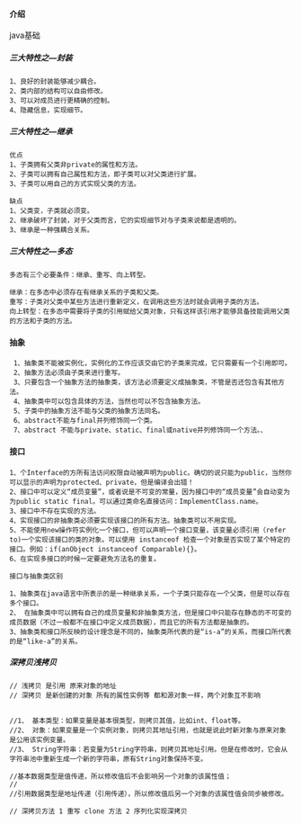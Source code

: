 #### 介绍
java基础

##### 三大特性之—封装
        
    1、良好的封装能够减少耦合。
    2、类内部的结构可以自由修改。
    3、可以对成员进行更精确的控制。
    4、隐藏信息，实现细节。

##### 三大特性之—继承
    
    优点
    1、子类拥有父类非private的属性和方法。
    2、子类可以拥有自己属性和方法，即子类可以对父类进行扩展。
    3、子类可以用自己的方式实现父类的方法。
    
    缺点
    1、父类变，子类就必须变。
    2、继承破坏了封装，对于父类而言，它的实现细节对与子类来说都是透明的。
    3、继承是一种强耦合关系。
   
##### 三大特性之—多态

    多态有三个必要条件：继承、重写、向上转型。
    
    继承：在多态中必须存在有继承关系的子类和父类。
    重写：子类对父类中某些方法进行重新定义，在调用这些方法时就会调用子类的方法。
    向上转型：在多态中需要将子类的引用赋给父类对象，只有这样该引用才能够具备技能调用父类的方法和子类的方法。
    
#### 抽象

     1、抽象类不能被实例化，实例化的工作应该交由它的子类来完成，它只需要有一个引用即可。
     2、抽象方法必须由子类来进行重写。
     3、只要包含一个抽象方法的抽象类，该方法必须要定义成抽象类，不管是否还包含有其他方法。
     4、抽象类中可以包含具体的方法，当然也可以不包含抽象方法。
     5、子类中的抽象方法不能与父类的抽象方法同名。
     6、abstract不能与final并列修饰同一个类。
     7、abstract 不能与private、static、final或native并列修饰同一个方法。、
     
#### 接口

    1、个Interface的方所有法访问权限自动被声明为public。确切的说只能为public，当然你可以显示的声明为protected、private，但是编译会出错！
    2、接口中可以定义“成员变量”，或者说是不可变的常量，因为接口中的“成员变量”会自动变为为public static final。可以通过类命名直接访问：ImplementClass.name。
    3、接口中不存在实现的方法。
    4、实现接口的非抽象类必须要实现该接口的所有方法。抽象类可以不用实现。
    5、不能使用new操作符实例化一个接口，但可以声明一个接口变量，该变量必须引用（refer to)一个实现该接口的类的对象。可以使用 instanceof 检查一个对象是否实现了某个特定的接口。例如：if(anObject instanceof Comparable){}。
    6、在实现多接口的时候一定要避免方法名的重复。

    接口与抽象类区别
    
    1、抽象类在java语言中所表示的是一种继承关系，一个子类只能存在一个父类，但是可以存在多个接口。
    2、 在抽象类中可以拥有自己的成员变量和非抽象类方法，但是接口中只能存在静态的不可变的成员数据（不过一般都不在接口中定义成员数据），而且它的所有方法都是抽象的。
    3、抽象类和接口所反映的设计理念是不同的，抽象类所代表的是“is-a”的关系，而接口所代表的是“like-a”的关系。

##### 深拷贝浅拷贝

    // 浅拷贝 是引用 原来对象的地址
    // 深拷贝 是新创建的对象 所有的属性实例等 都和源对象一样，两个对象互不影响
    
    
    //1、 基本类型：如果变量是基本很类型，则拷贝其值，比如int、float等。
    //2、 对象：如果变量是一个实例对象，则拷贝其地址引用，也就是说此时新对象与原来对象是公用该实例变量。
    //3、 String字符串：若变量为String字符串，则拷贝其地址引用。但是在修改时，它会从字符串池中重新生成一个新的字符串，原有String对象保持不变。
    
    //基本数据类型是值传递，所以修改值后不会影响另一个对象的该属性值；
    //
    //引用数据类型是地址传递（引用传递），所以修改值后另一个对象的该属性值会同步被修改。
    
    // 深拷贝方法 1 重写 clone 方法 2 序列化实现深拷贝